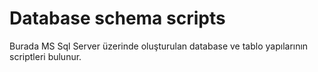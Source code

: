 # Database schema scripts
Burada MS Sql Server üzerinde oluşturulan database ve tablo yapılarının scriptleri bulunur.
